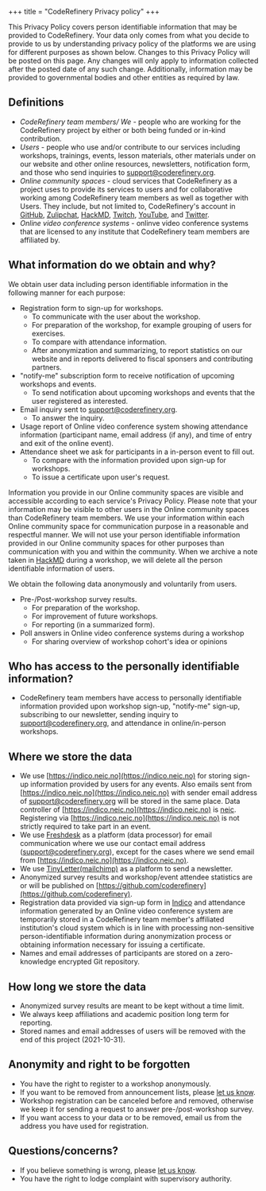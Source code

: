 +++
title = "CodeRefinery Privacy policy"
+++

This Privacy Policy covers person identifiable information that may be provided to CodeRefinery. Your data only comes from what you decide to provide to us by understanding privacy policy of the platforms we are using for different purposes as shown below. Changes to this Privacy Policy will be posted on this page. Any changes will only apply to information collected after the posted date of any such change. Additionally, information may be provided to governmental bodies and other entities as required by law. 

## Definitions

- *CodeRefinery team members/ We* - people who are working for the CodeRefinery project by either or both being funded or in-kind contribution.
- *Users* - people who use and/or contribute to our services including workshops, trainings, events, lesson materials, other materials under on our website and other online resources, newsletters, notification form, and those who send inquiries to support@coderefinery.org. 
- *Online community spaces* - cloud services that CodeRefinery as a project uses to provide its services to users and for collaborative working among CodeRefinery team members as well as together with Users. They include, but not limited to, CodeRefinery's account in [GitHub](github.com/coderefinery), [Zulipchat](coderefinery.zulipchat.com), [HackMD](hackmd.io/@coderefinery), [Twitch](twitch.tv/coderefinery), [YouTube]([youtube.com/](https://www.youtube.com/channel/UC47aupE7HKGduAjXKt1Gwrg)), and [Twitter](https://twitter.com/coderefine).
- *Online video conference systems* - onlinve video conference systems that are licensed to any institute that CodeRefinery team members are affiliated by.

## What information do we obtain and why?

We obtain user data including person identifiable information in the following manner for each purpose:
- Registration form to sign-up for workshops.
  - To communicate with the user about the workshop.
  - For preparation of the workshop, for example grouping of users for exercises.
  - To compare with attendance information.
  - After anonymization and summarizing, to report statistics on our website and in reports delivered to fiscal sponsers and contributing partners.
- "notify-me" subscription form to receive notification of upcoming workshops and events.
  - To send notification about upcoming workshops and events that the user registered as interested.
- Email inquiry sent to support@coderefinery.org. 
  - To answer the inquiry.
- Usage report of Online video conference system showing attendance information (participant name, email address (if any), and time of entry and exit of the online event). 
- Attendance sheet we ask for participants in a in-person event to fill out.
  - To compare with the information provided upon sign-up for workshops.
  - To issue a certificate upon user's request.

Information you provide in our Online community spaces are visible and accessible according to each service's Privacy Policy. Please note that your information may be visible to other users in the Online community spaces than CodeRefinery team members. We use your information within each Online community space for communication purpose in a reasonable and respectful manner. We will not use your person identifiable information provided in our Online community spaces for other purposes than communication with you and within the community. When we archive a note taken in [HackMD](hackmd.io/@coderefinery) during a workshop, we will delete all the person identifiable information of users.  

We obtain the following data anonymously and voluntarily from users.
- Pre-/Post-workshop survey results.
  - For preparation of the workshop.
  - For improvement of future workshops.
  - For reporting (in a summarized form).
- Poll answers in Online video conference systems during a workshop 
  - For sharing overview of workshop cohort's idea or opinions

## Who has access to the personally identifiable information? 

- CodeRefinery team members have access to personally identifiable information provided upon workshop sign-up, "notify-me" sign-up, subscribing to our newsletter, sending inquiry to support@coderefinery.org, and attendance in online/in-person workshops.

## Where we store the data

- We use [https://indico.neic.no](https://indico.neic.no) for storing sign-up information provided by users for any events. Also emails sent from [https://indico.neic.no](https://indico.neic.no) with sender email address of support@coderefinery.org will be stored in the same place. Data controller of [https://indico.neic.no](https://indico.neic.no) is [neic](neic.no). Registering via [https://indico.neic.no](https://indico.neic.no) is not strictly required to take part in an event.
- We use [Freshdesk](https://www.freshworks.com/security/) as a platform (data processor) for email communication where we use our contact email address (support@coderefinery.org), except for the cases where we send email from [https://indico.neic.no](https://indico.neic.no).  
- We use [TinyLetter(mailchimp)](https://mailchimp.com/legal/privacy/) as a platform to send a newsletter.
- Anonymized survey results and workshop/event attendee statistics are or will be published on
  [https://github.com/coderefinery](https://github.com/coderefinery).
- Registration data provided via sign-up form in [Indico](https://indico.neic.no) and attendance information generated by an Online video conference system are temporarily stored in a CodeRefinery team member's affiliated institution's cloud system which is in line with processing non-sensitive person-identifiable information during anonymization process or obtaining information necessary for issuing a certificate.  
- Names and email addresses of participants are stored on a zero-knowledge
  encrypted Git repository.


## How long we store the data

- Anonymized survey results are meant to be kept without a time limit.
- We always keep affiliations and academic position long term for reporting.
- Stored names and email addresses of users will be removed with the end
  of this project (2021-10-31).


## Anonymity and right to be forgotten

- You have the right to register to a workshop anonymously.
- If you want to be removed from announcement lists, please [let us
  know](/get-involved/#contact-us).
- Workshop registration can be canceled before and removed, otherwise we keep
  it for sending a request to answer pre-/post-workshop survey.
- If you want access to your data or to be removed, email us from the address
  you have used for registration.


## Questions/concerns?

- If you believe something is wrong, please [let us know](/get-involved/#contact-us).
- You have the right to lodge complaint with supervisory authority.
